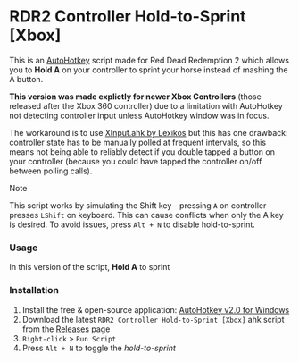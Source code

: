 
# RDR2 Controller Hold-to-Sprint [Xbox]

This is an [AutoHotkey](https://www.autohotkey.com/) script made for Red Dead Redemption 2 which allows you to **Hold A** on your controller to sprint your horse instead of mashing the A button.


**This version was made explictly for newer Xbox Controllers** (those released after the Xbox 360 controller) due to a limitation with AutoHotkey not detecting controller input unless AutoHotkey window was in focus.

The workaround is to use [XInput.ahk by Lexikos](https://www.autohotkey.com/boards/viewtopic.php?f=83&t=106254) but this has one drawback: controller state has to be manually polled at frequent intervals, so this means not being able to reliably detect if you double tapped a button on your controller (because you could have tapped the controller on/off between polling calls).

> [!NOTE]
> This script works by simulating the Shift key - pressing `A` on controller presses `LShift` on keyboard. This can cause conflicts when only the A key is desired. To avoid issues, press `Alt + N` to disable hold-to-sprint.

### Usage

In this version of the script, **Hold A** to sprint

### Installation
1. Install the free & open-source application: [AutoHotkey v2.0 for Windows](https://www.autohotkey.com/)
2. Download the latest `RDR2 Controller Hold-to-Sprint [Xbox]` ahk script from the [Releases](https://github.com/D3V1L0M3N/RDR2-Controller-Hold-to-Sprint-Xbox/releases) page
3. `Right-click` > `Run Script`
4. Press `Alt + N` to toggle the *hold-to-sprint*